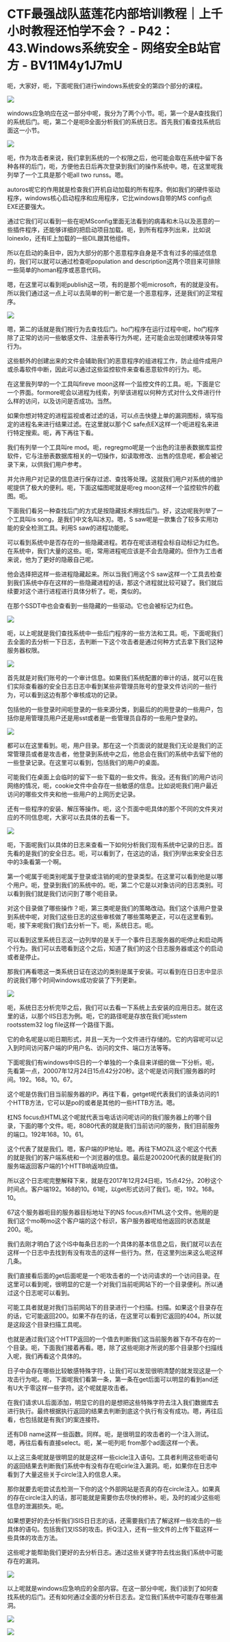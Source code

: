 # CTF最强战队蓝莲花内部培训教程｜上千小时教程还怕学不会？ - P42：43.Windows系统安全 - 网络安全B站官方 - BV11M4y1J7mU

呃，大家好，呃，下面呢我们进行windows系统安全的第四个部分的课程。

![](img/0ce4a36fa07b11fe7bfaaf0091150d9a_1.png)

windows应急响应在这一部分中呢，我分为了两个小节。呃，第一个是A查找我们的系统后门。呃，第二个是呃B全面分析我们的系统日志。首先我们看查找系统后面这一小节。



![](img/0ce4a36fa07b11fe7bfaaf0091150d9a_3.png)

呃，作为攻击者来说，我们拿到系统的一个权限之后，他可能会取在系统中留下各种各样的后门，呃，方便他去日后再次登录到我们的操作系统中。嗯，在这里呢我列举了一个工具是那个呃all two runss。嗯。

autoros呢它的作用就是检查我们开机自动加载的所有程序。例如我们的硬件驱动程序，windows核心启动程序和应用程序，它比windows自带的MS config点EXE还要强大。

通过它我们可以看到一些在呃MSconfig里面无法看到的病毒和木马以及恶意的一些插件程序，还能够详细的把启动项目加载。呃，到所有程序列出来，比如说loinexlo，还有IE上加载的一些DIL跟其他组件。

所以在启动的条目中，因为大部分的那个恶意程序自身是不含有过多的描述信息的，我们可以就可以通过检查呃population and description这两个项目来可排除一些简单的homan程序或恶意代码。

嗯，在这里可以看到呃publish这一项，有的是那个呃microsoft，有的就是没有。所以我们通过这一点上可以去简单的判一断它是一个恶意程序，还是我们的正常程序。



![](img/0ce4a36fa07b11fe7bfaaf0091150d9a_5.png)

嗯，第二的话就是我们按行为去查找后门。ho门程序在运行过程中呢，ho门程序除了正常的访问一些敏感文件、注册表等行为外呢，还可能会出现创建模块等异常行为。

这些额外的创建出来的文件会辅助我们的恶意程序的组进程工作，防止组件成用户或杀毒软件中断，因此可以通过这些监控软件来查看恶意软件的行为。呃。

在这里我列举的一个工具叫fireve moon这样一个监控文件的工具。呃，下面是它一个界面。formore呢会以进程为线索，列举该进程以何种方式对什么文件进行什么样的访问，以及访问是否成功。当然。

如果你想对特定的进程监视或者过滤的话，可以点击快捷上单的漏洞图标，填写指定的进程名来进行结果过滤。在这里就以那个C safe点EX这样一个呃进程名来进行特定搜索。呃，再下再往下看。

我们有列举一个工具叫re mod。呃，regregmo呢是一个出色的注册表数据库监控软件，它与注册表数据库相关的一切操作，如读取修改、出售的信息呢，都会被记录下来，以供我们用户参考。

并允许用户对记录的信息进行保存过滤、查找等处理。这就我们用户对系统的维护呢提供了极大的便利。呃，下面这幅图呢就是呃reg moon这样一个监控软件的截图。呃。

下面我们看另一种查找后门的方式是按隐藏技术擦找后门。好，这边呢我列举了一个工具叫is song，是我们中文名叫冰刃。嗯，S saw呢是一款集合了较多实用功能的安全检测工具。利用S saw的进程功能呢。

可以看到系统中是否存在的一些隐藏进程。若存在呢该进程会标自动标记为红色。在系统中，我们大量的这些。呃，常用进程呢应该是不会去隐藏的。但作为工击者来说，他为了更好的隐蔽自己呢。

他会选择把这样一些进程隐藏起来。所以当我们用这个S saw这样一个工具去检查到我们系统中存在这样的一些隐藏进程的话，那这个进程就比较可疑了。我们就后续要对这个进行进程进行具体分析了。呃，类似的。

在那个SSDT中也会查看到一些隐藏的一些驱动。它也会被标记为红色。

![](img/0ce4a36fa07b11fe7bfaaf0091150d9a_7.png)

呃，以上呢就是我们查找系统中一些后门程序的一些方法和工具。呃，下面呢我们去全面的去分析一下日志，去判断一下这个攻击者是通过何种方式去拿下我们这种服务器权限。



![](img/0ce4a36fa07b11fe7bfaaf0091150d9a_9.png)

首先就是对我们账号的一个审计信息。如果我们系统配置的审计的话，就可以在我们实际查看器的安全日志日志中看到某些非管理员账号的登录文件访问的一些行为，可以看到这边有那个审核成功的记录。

包括他的一些登录时间呃登录的一些来源分类，到最后的的用登录的一些用户，包括你是用管理员用户还是用sst或者是一些管理员自荐的一些用户登录的。



![](img/0ce4a36fa07b11fe7bfaaf0091150d9a_11.png)

都可以在这里看到。呃，用户目录。那在这一个页面说的就是我们无论是我们的正常管理员或者是攻击者，他登录到系统中之后，他总会在我们的系统中去留下他的一些登录记录。在这里可以看到，包括我们的用户的桌面。

可能我们在桌面上会临时的留下一些下载的一些文件。我没。还有我们的用户访问网络的情况，呃，cookie文件中会存在一些敏感的信息。比如说呃我们用户最近访问的哪些文件夹和他一些用户的上网历史记录。

还有一些程序的安装、解压等操作。呃，这个页面中呃具体的那个不同的文件夹对应的不同信息呢，大家可以去具体的去看一下。



![](img/0ce4a36fa07b11fe7bfaaf0091150d9a_13.png)

呃，下面呢我们以具体的日志来查看一下如何分析我们现有系统中记录的日志。首先看的是我们的安全日志。呃，可以看到了，在这边的话，我们列举出来安全日志中的3条看第一个啊。

第一个呢属于呃类别呢属于登录或注销的呃的登录类型。在这里可以看到他是以哪个用户。呃，登录到我们的系统中的。呃，第二个它是以对象访问的日志类别。可以看到我们就是我们访问到了哪个呃目录。

对这个目录做了哪些操作？呃，第三类呢是我们的策略改动。我们这个该用户登录到系统中呢，对我们这些日志的这些审核做了哪些策略更正，可以在这里看到。呃，接下来呢我们我们去分析一下。呃，系统日志。呃。

可以看到这里系统日志这一边列举的是关于一个事件日志服务器的呃停止和启动两个行为。我们可以去嗯看到这个之后，知道了我们的这个日志服务器或这个的启动或者是停止。

那我们再看嗯这一类系统日证在这边的类别是属于安装。可以看到在日日志中显示的说我们哪个时间windows成功安装了下列更新。



![](img/0ce4a36fa07b11fe7bfaaf0091150d9a_15.png)

呃，系统日志分析完毕之后，我们可以去看一下系统上去安装的应用日志。就在这里的话，以那个IIS日志为例。呃，它的路径呢是存放在我们呃sstem rootsstem32 log file这样一个路径下面。

它的命名呢是以呃日期形式，并且一天为一个文件进行存储的。它的内容呢可以记入到时间访问客户端的IP用户名、访问的文件、端口方法等等。

下面呢我们有windows中IS日的一个单独的一个条目来详细的做一下分析。呃，先看第一点，20007年12月24日15点42分20秒。这个呢是访问我们服务器的时间。192。168。10。67。

这个呢是仿我们目当前服务器的IP。再往下看，getget呢代表我们的该条访问的1个HTTB方法，它可以是po的或者是其他的一些HTTB方法。嗯。

杠NS focus点HTML这个呢就代表当电话访问呢访问的我们服务器上的哪个目录，下面的哪个文件。呃，8080代表的就是我们当前访问的服务，我们目前服务的端口。192年168。10。61。

这个代表了就是我们。嗯，客户端的IP地址。嗯。再往下MOZIL这个呢这个代表的就是我们的客户端系统和一个浏览器的信息。最后是200200代表的就是我们的服务端返回客户端的1个HTTB响返响应值。

所以这个日志呢完整解释下来，就是在2017年12月24日呃，15点42分。20秒这个时间点。客户端192。168的10。61呢，以get形式访问了我们。呃，192。168。10。

67这个服务器呃目的服务器目标地址下的NS focus点HTML这个文件。他用的是我们这个mo啊mo这个客户端的这个标识，客户服务器呢给他返回的状态就是200。呃。

我们去刚才明白了这个IS中每条日志的一个具体的基本信息之后，我们就可以去在这样一个日志中去找到有没有攻击的这样一些行为。然，在这里列出来这么呃这样几条。

我们直接看后面的get后面呢是一个呃攻击者的一个访问请求的一个访问目录。在这里可以看到呢，很明显的它是一个对我们当前呃网站下的一个目录便利。所以通过这个日志呢可以看到。

可能工具者就是对我们当前网站下的目录进行一个扫描。扫描。如果这个目录存在的话，它可能返回200。如果不存在的话，在这里可以看到它返回的404。所以就是这段这个目录扫描工具呢。

也就是通过我们这个HTTP返回的一个值去判断我们这当前服务器下存不存在的一个目录。呃，下面我们接着再看。嗯，除了这些呃刚才所说的那个目录那个扫描线入呢，我们再看这个具体的。

日子中会存在哪些比较敏感特殊字符，让我们可以发现很明清楚的就发现这是一个攻击行为呢。呃，下面呢我们看第一条，第一条在get后面可以明显的看到and还有U大于零这样一些字符。这个呢就是攻击者。

在我们请求UL后面添加，明显它的目的是想把这些特殊字符去注入我们数据库去进行执行。最终根据执行返回的结果去判断到底这个执行有没有成功。嗯，再往后看，也包括就是有我们的案连接符。

还有DB name这样一些函数。同样。呃，是很明显的攻击者的一个注入测试。嗯，再往后看有直接select。呃，某一呃列呃 from那个ad面这样一个表。

以上这三条呢就是很明显的就是这样一些cicle注入语句。工具者利用这些呃语句的返回结果去判断我们系统中有没有存在呃cirle注入漏洞。呃，如果你在日志中看到了大量这些关于circle注入的信息人来。

那你就要去呃尝试去检测一下你的这个外部网站是否真的存在circle注入。如果真的存在circle注入的话，那可能就是需要你去尽快的修补。呃，及时的减少这些呃信息的泄漏损失。呃。

如果想更好的去分析我们ISIS日日志的话，还需要我们去了解这样一些攻击的一些具体的语句。包括我们叉ISS的攻击。折Q注入，还有一些文件的上传下载这样一些具体的攻击方法。

这些呢才能帮助我们更好的去分析日志。通过这些关键字符去找出我们系统中可能存在的漏洞。

![](img/0ce4a36fa07b11fe7bfaaf0091150d9a_17.png)

以上呢就是windows应急响应的全部内容。在这一部分中呢，我们谈到了如何查找系统的后门。还有如何通过全面的分析日志去。定位我们系统中可能存在哪些漏洞。



![](img/0ce4a36fa07b11fe7bfaaf0091150d9a_19.png)

![](img/0ce4a36fa07b11fe7bfaaf0091150d9a_20.png)